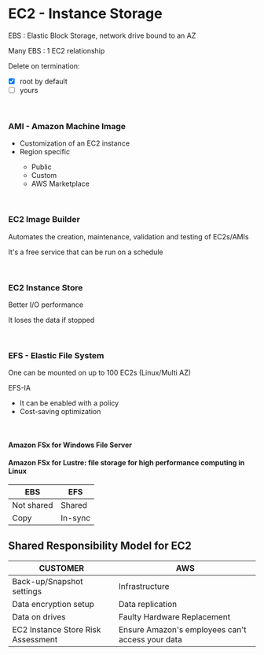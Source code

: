 <h1>EC2 - Instance Storage</h1>
<p>EBS : Elastic Block Storage, network drive bound to an AZ</p>
<p>Many EBS : 1 EC2 relationship</p>
<p>Delete on termination:</p>

- [x] root by default
- [ ] yours

<br>

<h3>AMI - Amazon Machine Image</h3>
<ul>
    <li>Customization of an EC2 instance</li>
    <li>Region specific</li>
    <ul>
        <li>Public</li>
        <li>Custom</li>
        <li>AWS Marketplace</li>
    </ul>
</ul>
<br>

<h3>EC2 Image Builder</h3>
<p>Automates the creation, maintenance, validation and testing of EC2s/AMIs</p>
<p>It's a free service that can be run on a schedule</p>
<br>

<h3>EC2 Instance Store</h3>
<p>Better I/O performance</p>
<p>It loses the data if stopped</p>
<br>

<h3>EFS - Elastic File System</h3>
<p>One can be mounted on up to 100 EC2s (Linux/Multi AZ)</p>
<p>EFS-IA
    <ul>
        <li>It can be enabled with a policy</li>
        <li>Cost-saving optimization</li>
    </ul>
</p>
<br>

<h4>Amazon FSx for Windows File Server</h4>
<h4>Amazon FSx for Lustre: file storage for high performance computing in Linux</h4>

| EBS  | EFS  |
| ---  | ---  |
| Not shared | Shared |
| Copy | In-sync |

<h2>Shared Responsibility Model for EC2</h2>

| CUSTOMER  | AWS  |
| --------  | ---  |
| Back-up/Snapshot settings | Infrastructure |
| Data encryption setup | Data replication |
| Data on drives | Faulty Hardware Replacement |
| EC2 Instance Store Risk Assessment | Ensure Amazon's employees can't access your data |
